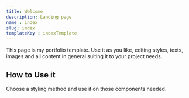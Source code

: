 ```yaml
---
title: Welcome
description: Landing page
name : index
slug: index
templateKey : indexTemplate
---
```


This page is my portfolio template. Use it as you like, editing styles, texts, images and all content in general suiting it to your project needs.

## How to Use it
Choose a styling method and use it on those components needed.